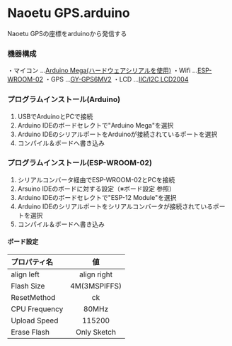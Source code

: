 # Naoetu GPS.arduino

Naoetu GPSの座標をarduinoから発信する

### 機器構成
・マイコン ...[Arduino Mega(ハードウェアシリアルを使用)](https://amzn.to/2NE04Hv)
・Wifi ...[ESP-WROOM-02](https://amzn.to/2R0oOHR)
・GPS ...[GY-GPS6MV2](https://amzn.to/2R1m3X0)
・LCD ...[IIC/I2C LCD2004](https://amzn.to/2zwlkGA)

### プログラムインストール(Arduino)
1. USBでArduinoとPCで接続
1. Arduino IDEのボードセレクトで"Arduino Mega"を選択
1. Arduino IDEのシリアルポートをArduinoが接続されているポートを選択
1. コンパイル＆ボードへ書き込み

### プログラムインストール(ESP-WROOM-02)
1. シリアルコンバータ経由でESP-WROOM-02とPCを接続
1. Arsuino IDEのボードに対する設定（※ボード設定 参照）
1. Arduino IDEのボードセレクトで"ESP-12 Module"を選択
1. Arduino IDEのシリアルポートをシリアルコンバータが接続されているポートを選択
1. コンパイル＆ボードへ書き込み

#### ボード設定

|プロパティ名|値|
|:--|:--:|
|align left|align right|
|Flash Size|4M(3MSPIFFS)|
|ResetMethod|ck|
|CPU Frequency|80MHz|
|Upload Speed|115200|
|Erase Flash|Only Sketch|
